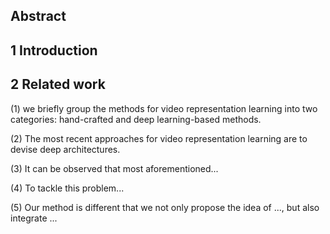 ## Abstract


## 1 Introduction


## 2 Related work

(1) we briefly group the methods for video representation learning into two categories: hand-crafted and deep learning-based methods.

(2) The most recent approaches for video representation learning are to devise deep architectures.

(3) It can be observed that most aforementioned... 

(4) To tackle this problem...

(5) Our method is different that we not only propose the idea of ..., but also integrate ...













